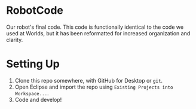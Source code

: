 # RobotCode
Our robot's final code. This code is functionally identical to the code we used
at Worlds, but it has been reformatted for increased organization and clarity.

Setting Up
====
1. Clone this repo somewhere, with GitHub for Desktop or `git`.
5. Open Eclipse and import the repo using `Existing Projects into Workspace...`.
6. Code and develop!

